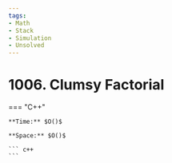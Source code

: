 ```yaml
---
tags:
- Math
- Stack
- Simulation
- Unsolved
---
```



# 1006. Clumsy Factorial

=== "C++"

    **Time:** $O()$

    **Space:** $O()$

    ``` c++
    ```